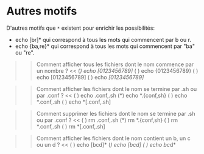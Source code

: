 
# Autres motifs

D'autres motifs que `*` existent pour enrichir les possibilités:

* echo [br]* qui correspond à tous les mots qui commencent par b ou r.
* echo {ba,re}* qui correspond à tous les mots qui commencent par "ba" ou "re".

>> Comment afficher tous les fichiers dont le nom commence par un nombre ? <<
(*) echo [0123456789]*
( ) echo {0123456789}
( ) echo [0123456789]
( ) echo *[0123456789]*

>> Comment afficher les fichiers dont le nom se termine par .sh ou par .conf ? <<
( ) echo .conf,.sh
(*) echo *.{conf,sh}
( ) echo *.conf,.sh
( ) echo *[.conf,.sh]

>> Comment supprimer les fichiers dont le nom se termine par .sh ou par .conf ? <<
( ) rm .conf,.sh
(*) rm *.{conf,sh}
( ) rm *.conf,.sh
( ) rm *[.conf,.sh]

>> Comment afficher les fichiers dont le nom contient un b, un c ou un d ? <<
( ) echo [bcd]*
(*) echo *[bcd]*
( ) echo *b*c*d*
